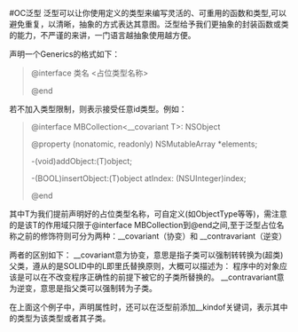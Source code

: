 #OC泛型
泛型可以让你使用定义的类型来编写灵活的、可重用的函数和类型,可以避免重复，以清晰，抽象的方式表达其意图。泛型给予我们更抽象的封装函数或类的能力，不严谨的来讲，一门语言越抽象使用越方便。

声明一个Generics的格式如下：
>
>@interface 类名 <占位类型名称>
>
>@end

若不加入类型限制，则表示接受任意id类型。例如：
>@interface MBCollection<__covariant T>: NSObject
>
>@property (nonatomic, readonly) NSMutableArray  *elements;
>
>-(void)addObject:(T)object;
>
>-(BOOL)insertObject:(T)object atIndex: (NSUInteger)index;
>
>@end

其中T为我们提前声明好的占位类型名称，可自定义(如ObjectType等等)，需注意的是该T的作用域只限于@interface MBCollection到@end之间,至于泛型占位名称之前的修饰符则可分为两种：__covariant（协变）和 __contravariant（逆变）

两者的区别如下：
__covariant意为协变，意思是指子类可以强制转转换为(超类)父类，遵从的是SOLID中的L即里氏替换原则，大概可以描述为： 程序中的对象应该是可以在不改变程序正确性的前提下被它的子类所替换的。
__contravariant意为逆变，意思是指父类可以强制转为子类。

在上面这个例子中，声明属性时，还可以在泛型前添加__kindof关键词，表示其中的类型为该类型或者其子类。


